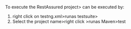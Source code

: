 To execute the RestAssured project>
can be executed by:
1. right click on testng.xml>runas testsuite>
2. Select the project name>right click >runas Maven>test